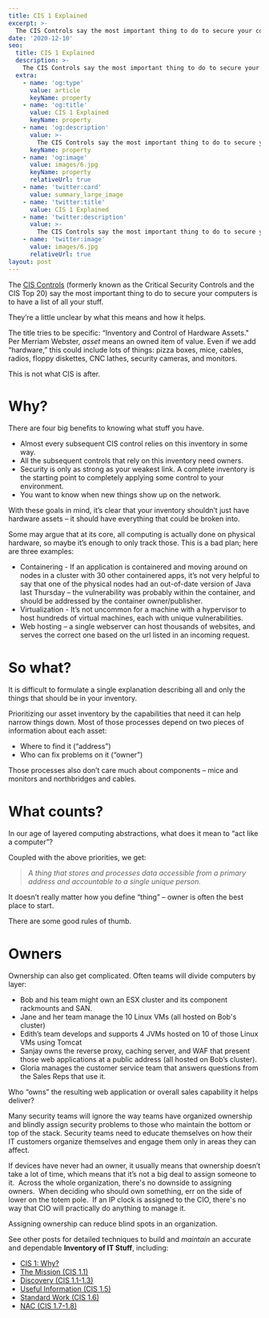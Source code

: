 ```yaml
---
title: CIS 1 Explained
excerpt: >-
  The CIS Controls say the most important thing to do to secure your computers is to have a list of all your stuff. They’re a little unclear by what this means and how it helps.
date: '2020-12-10'
seo:
  title: CIS 1 Explained
  description: >-
    The CIS Controls say the most important thing to do to secure your computers is to have a list of all your stuff.
  extra:
    - name: 'og:type'
      value: article
      keyName: property
    - name: 'og:title'
      value: CIS 1 Explained
      keyName: property
    - name: 'og:description'
      value: >-
        The CIS Controls say the most important thing to do to secure your computers is to have a list of all your stuff.
      keyName: property
    - name: 'og:image'
      value: images/6.jpg
      keyName: property
      relativeUrl: true
    - name: 'twitter:card'
      value: summary_large_image
    - name: 'twitter:title'
      value: CIS 1 Explained
    - name: 'twitter:description'
      value: >-
        The CIS Controls say the most important thing to do to secure your computers is to have a list of all your stuff.
    - name: 'twitter:image'
      value: images/6.jpg
      relativeUrl: true
layout: post
---
```

The [CIS Controls](https://www.cisecurity.org/controls/cis-controls-list/) (formerly known as the Critical Security Controls and the CIS Top 20) say the most important thing to do to secure your computers is to have a list of all your stuff.

They’re a little unclear by what this means and how it helps.

The title tries to be specific: “Inventory and Control of Hardware Assets." Per Merriam Webster, _asset_ means an owned item of value. Even if we add “hardware,” this could include lots of things: pizza boxes, mice, cables, radios, floppy diskettes, CNC lathes, security cameras, and monitors.

This is not what CIS is after.

# Why?

There are four big benefits to knowing what stuff you have.

*   Almost every subsequent CIS control relies on this inventory in some way.
*   All the subsequent controls that rely on this inventory need owners.
*   Security is only as strong as your weakest link. A complete inventory is the starting point to completely applying some control to your environment.
*   You want to know when new things show up on the network.

With these goals in mind, it’s clear that your inventory shouldn’t just have hardware assets – it should have everything that could be broken into.

Some may argue that at its core, all computing is actually done on physical hardware, so maybe it’s enough to only track those. This is a bad plan; here are three examples:

*   Containering - If an application is containered and moving around on nodes in a cluster with 30 other containered apps, it’s not very helpful to say that one of the physical nodes had an out-of-date version of Java last Thursday – the vulnerability was probably within the container, and should be addressed by the container owner/publisher.
*   Virtualization - It’s not uncommon for a machine with a hypervisor to host hundreds of virtual machines, each with unique vulnerabilities.
*   Web hosting – a single webserver can host thousands of websites, and serves the correct one based on the url listed in an incoming request.

# So what?

It is difficult to formulate a single explanation describing all and only the things that should be in your inventory.

Prioritizing our asset inventory by the capabilities that need it can help narrow things down. Most of those processes depend on two pieces of information about each asset:

*   Where to find it (“address”)
*   Who can fix problems on it (“owner”)

Those processes also don’t care much about components – mice and monitors and northbridges and cables.

# What counts?

In our age of layered computing abstractions, what does it mean to “act like a computer”?

Coupled with the above priorities, we get:

> _A thing that stores and processes data accessible from a primary address and accountable to a single unique person._

It doesn’t really matter how you define “thing” – owner is often the best place to start.

There are some good rules of thumb.

# Owners

Ownership can also get complicated. Often teams will divide computers by layer:

*   Bob and his team might own an ESX cluster and its component rackmounts and SAN.
*   Jane and her team manage the 10 Linux VMs (all hosted on Bob's cluster)
*   Edith’s team develops and supports 4 JVMs hosted on 10 of those Linux VMs using Tomcat
*   Sanjay owns the reverse proxy, caching server, and WAF that present those web applications at a public address (all hosted on Bob’s cluster).
*   Gloria manages the customer service team that answers questions from the Sales Reps that use it.

Who “owns” the resulting web application or overall sales capability it helps deliver?

Many security teams will ignore the way teams have organized ownership and blindly assign security problems to those who maintain the bottom or top of the stack. Security teams need to educate themselves on how their IT customers organize themselves and engage them only in areas they can affect.

If devices have never had an owner, it usually means that ownership doesn’t take a lot of time, which means that it’s not a big deal to assign someone to it.  Across the whole organization, there's no downside to assigning owners.  When deciding who should own something, err on the side of lower on the totem pole.  If an IP clock is assigned to the CIO, there's no way that CIO will practically do anything to manage it.  

Assigning ownership can reduce blind spots in an organization.

See other posts for detailed techniques to build and _maintain_ an accurate and dependable **Inventory of IT Stuff**, including:

*   [CIS 1: Why?](/cis1/)
*   [The Mission (CIS 1.1)](/cis1.1/)
*   [Discovery (CIS 1.1-1.3)](/cis1.1)
*   [Useful Information (CIS 1.5)](/cis1.5)
*   [Standard Work (CIS 1.6)](/cis1.6)
*   [NAC (CIS 1.7-1.8)](/cis1.7)